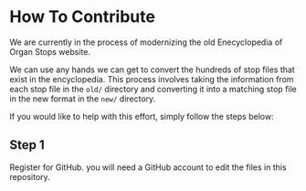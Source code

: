 # How To Contribute

We are currently in the process of modernizing the old Enecyclopedia of Organ Stops website. 

We can use any hands we can get to convert the hundreds of stop files that exist in the encyclopedia. This process involves taking the information from each stop file in the `old/` directory and converting it into a matching stop file in the new format in the `new/` directory.

If you would like to help with this effort, simply follow the steps below:

## Step 1

Register for GitHub. you will need a GitHub account to edit the files in this repository.

